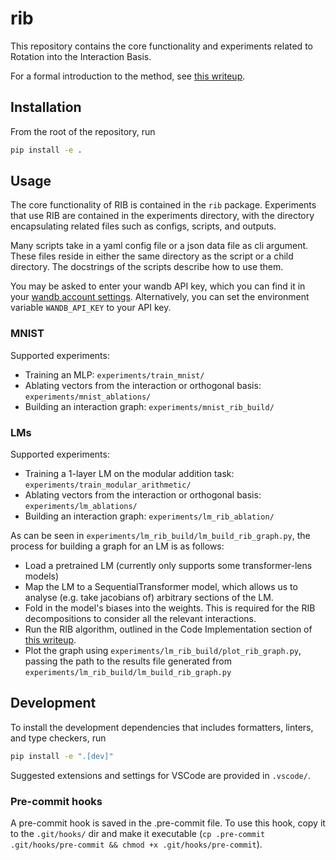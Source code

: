 # rib

This repository contains the core functionality and experiments related to Rotation into the
Interaction Basis.

For a formal introduction to the method, see
[this writeup](https://www.overleaf.com/project/6437d0bde0eaf2e8c7ac3649).

## Installation

From the root of the repository, run

```bash
pip install -e .
```

## Usage

The core functionality of RIB is contained in the `rib` package. Experiments that use RIB are
contained in the experiments directory, with the directory encapsulating related files such as
configs, scripts, and outputs.

Many scripts take in a yaml config file or a json data file as cli argument. These files reside in
either the same directory as the script or a child directory. The docstrings of the
scripts describe how to use them.

You may be asked to enter your wandb API key, which you can find it in your
[wandb account settings](https://wandb.ai/settings). Alternatively, you can set the environment
variable `WANDB_API_KEY` to your API key.

### MNIST

Supported experiments:

- Training an MLP: `experiments/train_mnist/`
- Ablating vectors from the interaction or orthogonal basis: `experiments/mnist_ablations/`
- Building an interaction graph: `experiments/mnist_rib_build/`

### LMs

Supported experiments:

- Training a 1-layer LM on the modular addition task: `experiments/train_modular_arithmetic/`
- Ablating vectors from the interaction or orthogonal basis: `experiments/lm_ablations/`
- Building an interaction graph: `experiments/lm_rib_ablation/`

As can be seen in `experiments/lm_rib_build/lm_build_rib_graph.py`, the process for building a graph
for an LM is as follows:

- Load a pretrained LM (currently only supports some transformer-lens models)
- Map the LM to a SequentialTransformer model, which allows us to analyse (e.g. take jacobians of)
arbitrary sections of the LM.
- Fold in the model's biases into the weights. This is required for the RIB decompositions to
consider all the relevant interactions.
- Run the RIB algorithm, outlined in the Code Implementation section of [this writeup](https://www.overleaf.com/project/6437d0bde0eaf2e8c7ac3649).
- Plot the graph using `experiments/lm_rib_build/plot_rib_graph.py`, passing the path to the
results file generated from `experiments/lm_rib_build/lm_build_rib_graph.py`

## Development

To install the development dependencies that includes formatters, linters, and type checkers, run

```bash
pip install -e ".[dev]"
```

Suggested extensions and settings for VSCode are provided in `.vscode/`.

### Pre-commit hooks

A pre-commit hook is saved in the .pre-commit file. To use this hook, copy it to the `.git/hooks/`
dir and make it executable
(`cp .pre-commit .git/hooks/pre-commit && chmod +x .git/hooks/pre-commit`).
